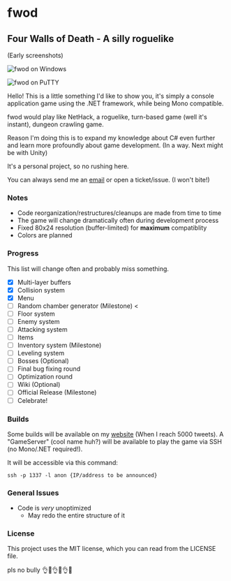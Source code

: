 # fwod
## Four Walls of Death - A silly roguelike

(Early screenshots)

![fwod on Windows](http://www.wilomgfx.net/didier/pages/fwod/img1.png)

![fwod on PuTTY](http://www.wilomgfx.net/didier/pages/fwod/img3.png)

Hello! This is a little something I'd like to show you, it's simply a console application game using the .NET framework, while being Mono compatible.

fwod would play like NetHack, a roguelike, turn-based game (well it's instant), dungeon crawling game.

Reason I'm doing this is to expand my knowledge about C# even further and learn more profoundly about game development. (In a way. Next might be with Unity)

It's a personal project, so no rushing here.

You can always send me an [email](mailto:devddstuff@gmail.com) or open a ticket/issue. (I won't bite!)

### Notes
- Code reorganization/restructures/cleanups are made from time to time
- The game will change dramatically often during development process
- Fixed 80x24 resolution (buffer-limited) for **maximum** compatiblity
- Colors are planned

### Progress

This list will change often and probably miss something.

- [x] Multi-layer buffers
- [x] Collision system
- [x] Menu
- [ ] Random chamber generator (Milestone) <
- [ ] Floor system
- [ ] Enemy system
- [ ] Attacking system
- [ ] Items
- [ ] Inventory system (Milestone)
- [ ] Leveling system
- [ ] Bosses (Optional)
- [ ] Final bug fixing round
- [ ] Optimization round
- [ ] Wiki (Optional)
- [ ] Official Release (Milestone)
- [ ] Celebrate!

### Builds
Some builds will be available on my [website](http://www.wilomgfx.net/didier/pages/fwod.html) (When I reach 5000 tweets).
A "GameServer" (cool name huh?) will be available to play the game via SSH (no Mono/.NET required!).

It will be accessible via this command:

`ssh -p 1337 -l anon {IP/address to be announced}`

### General Issues
- Code is _very_ unoptimized
  - May redo the entire structure of it

### License
This project uses the MIT license, which you can read from the LICENSE file.

pls no bully :ok_hand::eyes::ok_hand::eyes::ok_hand::poop:
